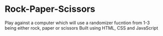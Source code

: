 # Rock-Paper-Scissors
Play against a computer which will use a randomizer fucntion from 1-3 being either rock, paper or scissors
Built using HTML, CSS and JavaScript
